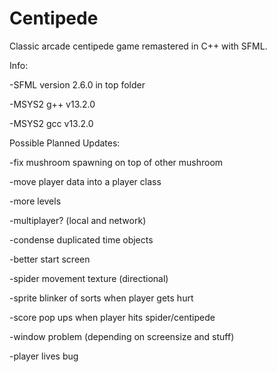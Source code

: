 # Centipede
 Classic arcade centipede game remastered in C++ with SFML.


 Info:

 -SFML version 2.6.0 in top folder

 -MSYS2 g++ v13.2.0

 -MSYS2 gcc v13.2.0


 Possible Planned Updates:

 -fix mushroom spawning on top of other mushroom

 -move player data into a player class

 -more levels

 -multiplayer? (local and network)

 -condense duplicated time objects

 -better start screen

 -spider movement texture (directional)

 -sprite blinker of sorts when player gets hurt

 -score pop ups when player hits spider/centipede

 -window problem (depending on screensize and stuff)

 -player lives bug